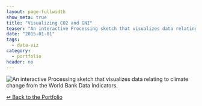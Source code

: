```yaml
---
layout: page-fullwidth
show_meta: true
title: "Visualizing CO2 and GNI"
teaser: "An interactive Processing sketch that visualizes data relating to climate change from the World Bank Data Indicators."
date: "2015-01-01"
tags:
  - data-viz 
category:
  - portfolio
header: no
---
```


![An interactive Processing sketch that visualizes data relating to climate change from the World Bank Data Indicators.]()



[<span class="back-arrow">&#8619;</span> Back to the Portfolio](/work/)